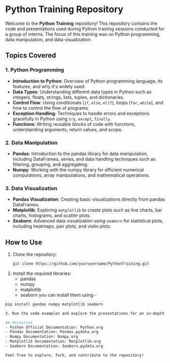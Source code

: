 # Python Training Repository

Welcome to the **Python Training** repository! This repository contains the code and presentations used during Python training sessions conducted for a group of interns. The focus of this training was on Python programming, data manipulation, and data visualization.

## Topics Covered

### 1. Python Programming
- **Introduction to Python**: Overview of Python programming language, its features, and why it's widely used.
- **Data Types**: Understanding different data types in Python such as integers, floats, strings, lists, tuples, and dictionaries.
- **Control Flow**: Using conditionals (`if`, `else`, `elif`), loops (`for`, `while`), and how to control the flow of programs.
- **Exception Handling**: Techniques to handle errors and exceptions gracefully in Python using `try`, `except`, `finally`.
- **Functions**: Writing reusable blocks of code with functions, understanding arguments, return values, and scope.

### 2. Data Manipulation
- **Pandas**: Introduction to the pandas library for data manipulation, including DataFrames, series, and data handling techniques such as filtering, grouping, and aggregating.
- **Numpy**: Working with the numpy library for efficient numerical computations, array manipulations, and mathematical operations.

### 3. Data Visualization
- **Pandas Visualization**: Creating basic visualizations directly from pandas DataFrames.
- **Matplotlib**: Exploring `matplotlib` to create plots such as line charts, bar charts, histograms, and scatter plots.
- **Seaborn**: Advanced data visualization using `seaborn` for statistical plots, including heatmaps, pair plots, and violin plots.

## How to Use

1. Clone the repository:
   ```bash
   git clone https://github.com/yourusername/PythonTraining.git
2. Install the required libraries:
   - pandas
   - numpy
   - matplotlib
   - seaborn
  you can install them using -
  ```bash
  pip install pandas numpy matplotlib seaborn

3. Run the code examples and explore the presentations for an in-depth understanding of Python programming and data manipulation.

## Resources
- Python Official Documentation: Python.org
- Pandas Documentation: Pandas.pydata.org
- Numpy Documentation: Numpy.org
- Matplotlib Documentation: Matplotlib.org
- Seaborn Documentation: Seaborn.pydata.org

Feel free to explore, fork, and contribute to the repository!
